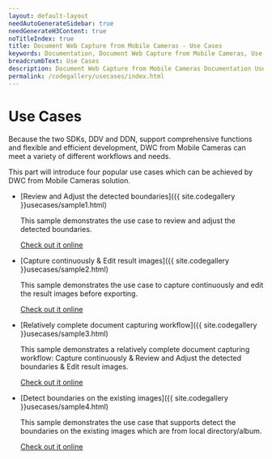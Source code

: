 ```yaml
---
layout: default-layout
needAutoGenerateSidebar: true
needGenerateH3Content: true
noTitleIndex: true
title: Document Web Capture from Mobile Cameras - Use Cases
keywords: Documentation, Document Web Capture from Mobile Cameras, Use Cases
breadcrumbText: Use Cases
description: Document Web Capture from Mobile Cameras Documentation Use Cases 
permalink: /codegallery/usecases/index.html
---
```


# Use Cases

Because the two SDKs, DDV and DDN, support comprehensive functions and flexible and efficient development, DWC from Mobile Cameras can meet a variety of different workflows and needs. 

This part will introduce four popular use cases which can be achieved by DWC from Mobile Cameras solution.

- [Review and Adjust the detected boundaries]({{ site.codegallery }}usecases/sample1.html)

    This sample demonstrates the use case to review and adjust the detected boundaries.

    [Check out it online]()

- [Capture continuously & Edit result images]({{ site.codegallery }}usecases/sample2.html)

    This sample demonstrates the use case to capture continuously and edit the result images before exporting.

    [Check out it online]()

- [Relatively complete document capturing workflow]({{ site.codegallery }}usecases/sample3.html)

    This sample demonstrates a relatively complete document capturing workflow: Capture continuously & Review and Adjust the detected boundaries & Edit result images.

    [Check out it online]()

- [Detect boundaries on the existing images]({{ site.codegallery }}usecases/sample4.html)

    This sample demonstrates the use case that supports detect the boundaries on the existing images which are from local directory/album. 

    [Check out it online]()